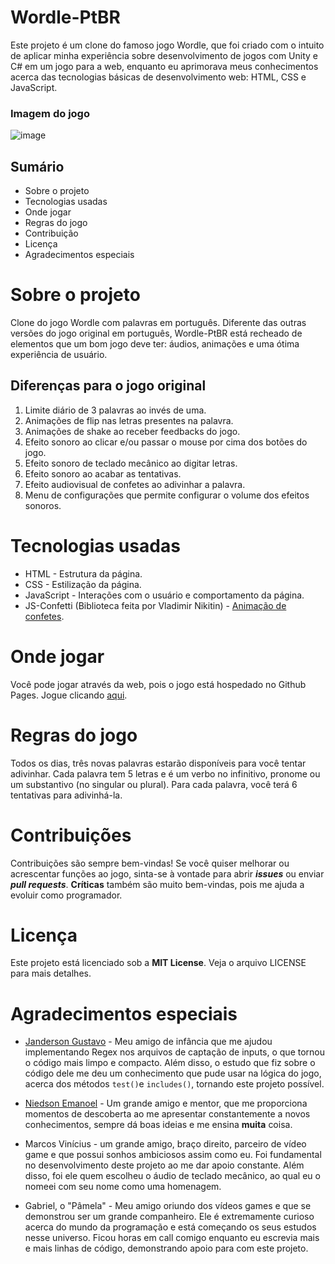 # Wordle-PtBR

Este projeto é um clone do famoso jogo Wordle, que foi criado com o intuito de aplicar minha experiência sobre desenvolvimento de jogos com Unity e C# em um jogo para a web, enquanto eu aprimorava meus conhecimentos acerca das tecnologias básicas de desenvolvimento web: HTML, CSS e JavaScript.

### Imagem do jogo

![image](https://github.com/user-attachments/assets/14b41aae-df4b-4594-b107-a759ef6bbe96)

## Sumário

- Sobre o projeto
- Tecnologias usadas
- Onde jogar
- Regras do jogo
- Contribuição
- Licença
- Agradecimentos especiais

# Sobre o projeto

Clone do jogo Wordle com palavras em português. Diferente das outras versões do jogo original em português, Wordle-PtBR está recheado de elementos que um bom jogo deve ter: áudios, animações e uma ótima experiência de usuário.

## Diferenças para o jogo original

1. Limite diário de 3 palavras ao invés de uma.
2. Animações de flip nas letras presentes na palavra.
3. Animações de shake ao receber feedbacks do jogo.
4. Efeito sonoro ao clicar e/ou passar o mouse por cima dos botões do jogo.
5. Efeito sonoro de teclado mecânico ao digitar letras.
6. Efeito sonoro ao acabar as tentativas.
7. Efeito audiovisual de confetes ao adivinhar a palavra.
8. Menu de configurações que permite configurar o volume dos efeitos sonoros.

# Tecnologias usadas

- HTML - Estrutura da página.
- CSS - Estilização da página.
- JavaScript - Interações com o usuário e comportamento da página.
- JS-Confetti (Biblioteca feita por Vladimir Nikitin) - [Animação de confetes](https://www.npmjs.com/package/js-confetti).

# Onde jogar

Você pode jogar através da web, pois o jogo está hospedado no Github Pages. Jogue clicando [aqui](https://zhenrytm.github.io/wordle-ptbr/).

# Regras do jogo

Todos os dias, três novas palavras estarão disponíveis para você tentar adivinhar. Cada palavra tem 5 letras e é um verbo no infinitivo, pronome ou um substantivo (no singular ou plural). Para cada palavra, você terá 6 tentativas para adivinhá-la.

# Contribuições

Contribuições são sempre bem-vindas! Se você quiser melhorar ou acrescentar funções ao jogo, sinta-se à vontade para abrir ___issues___ ou enviar ___pull requests___. __Críticas__ também são muito bem-vindas, pois me ajuda a evoluir como programador.

# Licença

Este projeto está licenciado sob a __MIT License__. Veja o arquivo LICENSE para mais detalhes.

# Agradecimentos especiais

- [Janderson Gustavo](https://github.com/GuOffL) - Meu amigo de infância que me ajudou implementando Regex nos arquivos de captação de inputs, o que tornou o código mais limpo e compacto. Além disso, o estudo que fiz sobre o código dele me deu um conhecimento que pude usar na lógica do jogo, acerca dos métodos `test()`e `includes()`, tornando este projeto possível.
  
- [Niedson Emanoel](https://github.com/NiedsonEmanoel) - Um grande amigo e mentor, que me proporciona momentos de descoberta ao me apresentar constantemente a novos conhecimentos, sempre dá boas ideias e me ensina __muita__ coisa.
  
- Marcos Vinícius - um grande amigo, braço direito, parceiro de vídeo game e que possui sonhos ambiciosos assim como eu. Foi fundamental no desenvolvimento deste projeto ao me dar apoio constante. Além disso, foi ele quem escolheu o áudio de teclado mecânico, ao qual eu o nomeei com seu nome como uma homenagem.
  
- Gabriel, o "Pâmela" - Meu amigo oriundo dos vídeos games e que se demonstrou ser um grande companheiro. Ele é extremamente curioso acerca do mundo da programação e está começando os seus estudos nesse universo. Ficou horas em call comigo enquanto eu escrevia mais e mais linhas de código, demonstrando apoio para com este projeto.
